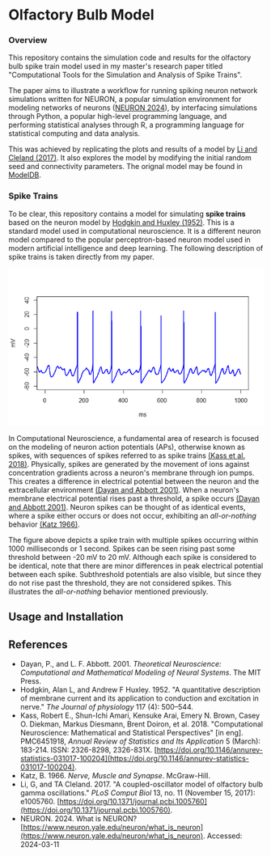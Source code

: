 # Olfactory Bulb Model 

### Overview 

This repository contains the simulation code and results for the olfactory bulb spike train model used in my master's research paper titled "Computational Tools for the Simulation and Analysis of Spike Trains". 

The paper aims to illustrate a workflow for running spiking neuron network simulations written for NEURON, a popular simulation environment for modeling networks of neurons ([NEURON 2024](#references)), by interfacing simulations through Python, a popular high-level programming language, and performing statistical analyses through R, a programming language for statistical computing and data analysis.

This was achieved by replicating the plots and results of a model by [Li and Cleland (2017)](#references). 
It also explores the model by modifying the initial random seed and connectivity parameters. 
The orignal model may be found in [ModelDB](https://modeldb.science/232097). 


### Spike Trains

To be clear, this repository contains a model for simulating **spike trains** based on the neuron model by  [Hodgkin and Huxley (1952)](#references). This is a standard model used in computational neuroscience. It 
is a different neuron model compared to the popular perceptron-based neuron model used in modern artificial intelligence and deep learning. The following description of spike trains is taken directly from my paper.

![Spike Train](figures/spike-train.png)

In Computational Neuroscience, a fundamental area of research is focused on the modeling of neuron action potentials (APs), otherwise known as spikes, with sequences of spikes referred to as spike trains [(Kass et al. 2018)](#references). Physically, spikes are generated by the movement of ions against concentration gradients across a neuron's membrane through ion pumps. This creates a difference in electrical potential between the neuron and the extracellular environment [(Dayan and Abbott 2001)](#references). When a neuron's membrane electrical potential rises past a threshold, a spike occurs [(Dayan and Abbott 2001)](#references). Neuron spikes can be thought of as identical events, where a spike either occurs or does not occur, exhibiting an *all-or-nothing* behavior [(Katz 1966)](#references). 

The figure above depicts a spike train with multiple spikes occurring within 1000 milliseconds or 1 second. Spikes can be seen rising past some threshold between -20 mV to 20 mV. Although each spike is considered to be identical, note that there are minor differences in peak electrical potential between each  spike. Subthreshold potentials are also visible, but since they do not rise past the threshold, they are not considered spikes. This illustrates the *all-or-nothing* behavior mentioned previously.

## Usage and Installation



## References
- Dayan, P., and L. F. Abbott. 2001. _Theoretical Neuroscience: Computational and Mathematical Modeling of Neural Systems_. The MIT Press.
- Hodgkin, Alan L, and Andrew F Huxley. 1952. "A quantitative description of membrane current and its application to conduction and excitation in nerve." _The Journal of physiology_ 117 (4): 500–544.
- Kass, Robert E., Shun-Ichi Amari, Kensuke Arai, Emery N. Brown, Casey O. Diekman, Markus Diesmann, Brent Doiron, et al. 2018. "Computational Neuroscience: Mathematical and Statistical Perspectives" [in eng]. PMC6451918, _Annual Review of Statistics and Its Application_ 5 (March): 183-214. ISSN: 2326-8298, 2326-831X. [https://doi.org/10.1146/annurev-statistics-031017-100204](https://doi.org/10.1146/annurev-statistics-031017-100204).
- Katz, B. 1966. _Nerve, Muscle and Synapse_. McGraw-Hill.
- Li, G, and TA Cleland. 2017. "A coupled-oscillator model of olfactory bulb gamma oscillations." _PLoS Comput Biol_ 13, no. 11 (November 15, 2017): e1005760. [https://doi.org/10.1371/journal.pcbi.1005760](https://doi.org/10.1371/journal.pcbi.1005760).
- NEURON. 2024. What is NEURON? [https://www.neuron.yale.edu/neuron/what_is_neuron](https://www.neuron.yale.edu/neuron/what_is_neuron). Accessed: 2024-03-11
